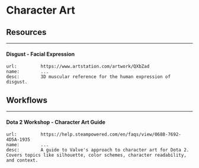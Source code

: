 # Character Art

## Resources
___

#### Disgust - Facial Expression

```embed
url:         https://www.artstation.com/artwork/QXbZad
name:        ...
desc:        3D muscular reference for the human expression of disgust.
```

## Workflows
___

#### Dota 2 Workshop - Character Art Guide

```embed
url:         https://help.steampowered.com/en/faqs/view/0688-7692-4D5A-1935
name:        ...
desc:        A guide to Valve's approach to character art for Dota 2. Covers topics like silhouette, color schemes, character readability, and context.
```
